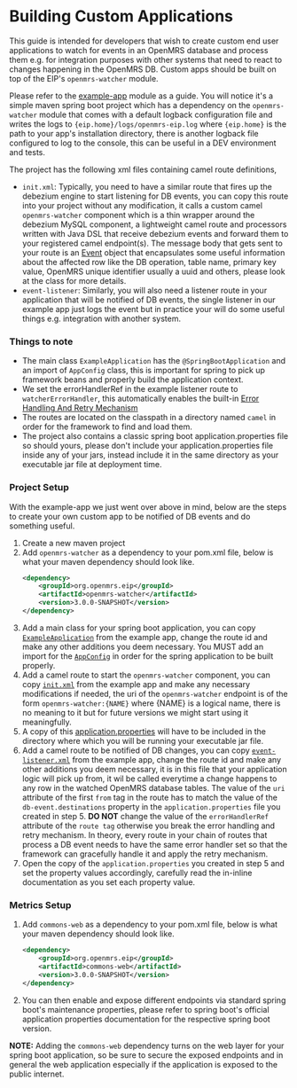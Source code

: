 # Building Custom Applications

This guide is intended for developers that wish to create custom end user applications to watch for events in an OpenMRS
database and process them e.g. for integration purposes with other systems that need to react to changes happening in 
the OpenMRS DB. Custom apps should be built on top of the EIP's `openmrs-watcher` module.

Please refer to the [example-app](../../example-app) module as a guide. You will notice it's a simple maven spring boot 
project which has a dependency on the `openmrs-watcher` module that comes with a default logback configuration file 
and writes the logs to `{eip.home}/logs/openmrs-eip.log` where `{eip.home}` is the path to your app's installation
directory, there is another logback file configured to log to the console, this can be useful in a DEV environment and 
tests.

The project has the following xml files containing camel route definitions,
- `init.xml`: Typically, you need to have a similar route that fires up the debezium engine to start listening for DB events,
  you can copy this route into your project without any modification, it calls a custom camel `openmrs-watcher` component
  which is a thin wrapper around the debezium MySQL component, a lightweight camel route and processors written with
  Java DSL that receive debezium events and forward them to your registered camel endpoint(s). The message body that gets
  sent to your route is an [Event](../../openmrs-watcher/src/main/java/org/openmrs/eip/mysql/watcher/Event.java) object that
  encapsulates some useful information about the affected row like the DB operation, table name, primary key value,
  OpenMRS unique identifier usually a uuid and others, please look at the class for more details.
- `event-listener`: Similarly, you will also need a listener route in your application that will be notified of DB events,
  the single listener in our example app just logs the event but in practice your will do some useful things e.g.
  integration with another system.

### Things to note
- The main class `ExampleApplication` has the `@SpringBootApplication` and an import of `AppConfig` class, this is 
  important for spring to pick up framework beans and properly build the application context.
- We set the errorHandlerRef in the example listener route to `watcherErrorHandler`, this automatically enables the 
  built-in [Error Handling And Retry Mechanism](../../README.md#error-handling-and-retry-mechanism)
- The routes are located on the classpath in a directory named `camel` in order for the framework to find and load them.
- The project also contains a classic spring boot application.properties file so should yours, please don't include your 
application.properties file inside any of your jars, instead include it in the same directory as your executable jar 
file at deployment time. 

### Project Setup
With the example-app we just went over above in mind, below are the steps to create your own custom app to be notified 
of DB events and do something useful.

1. Create a new maven project
2. Add `openmrs-watcher` as a dependency to your pom.xml file, below is what your maven dependency should look like.
    ```xml
    <dependency>
        <groupId>org.openmrs.eip</groupId>
        <artifactId>openmrs-watcher</artifactId>
        <version>3.0.0-SNAPSHOT</version>
    </dependency>
    ```
3. Add a main class for your spring boot application, you can copy [`ExampleApplication`](../../example-app/src/main/java/org/openmrs/eip/example/ExampleApplication.java) 
   from the example app, change the route id and make any other additions you deem necessary. You MUST add an import for the [`AppConfig`](../../commons/src/main/java/org/openmrs/eip/app/config/AppConfig.java) 
   in order for the spring application to be built properly.
4. Add a camel route to start the `openmrs-watcher` component, you can copy [`init.xml`](../../example-app/src/main/resources/camel/init.xml)
   from the example app and make any necessary modifications if needed, the uri of the `openmrs-watcher` 
   endpoint is of the form `openmrs-watcher:{NAME}` where {NAME} is a logical name, there is no meaning to it but for 
   future versions we might start using it meaningfully.
5. A copy of this [application.properties](../../docs/custom/application.properties) will have to be included in the 
   directory where which you will be running your executable jar file.
6. Add a camel route to be notified of DB changes, you can copy [`event-listener.xml`](../../example-app/src/main/resources/camel/event-listener.xml)
   from the example app, change the route id and make any other additions you deem necessary, it is in this file that 
   your application logic will pick up from, it wil be called everytime a change happens to any row in the watched 
   OpenMRS database tables. The value of the `uri` attribute of the first `from` tag in the route has to match the value 
   of the `db-event.destinations` property in the `application.properties` file you created in step 5. 
   **DO NOT** change the value of the `errorHandlerRef` attribute of the `route tag` otherwise you break the error 
   handling and retry mechanism. In theory, every route in your chain of routes that process a DB event needs to have 
   the same error handler set so that the framework can gracefully handle it and apply the retry mechanism. 
7. Open the copy of the `application.properties` you created in step 5 and set the property values accordingly, 
   carefully read the in-inline documentation as you set each property value.
   
### Metrics Setup
1. Add `commons-web` as a dependency to your pom.xml file, below is what your maven dependency should look like.
    ```xml
    <dependency>
        <groupId>org.openmrs.eip</groupId>
        <artifactId>commons-web</artifactId>
        <version>3.0.0-SNAPSHOT</version>
    </dependency>
    ```
2. You can then enable and expose different endpoints via standard spring boot's maintenance properties, please refer to
   spring boot's official application properties documentation for the respective spring boot version.
   
**NOTE:** Adding the `commons-web` dependency turns on the web layer for your spring boot application, so be sure to 
secure the exposed endpoints and in general the web application especially if the application is exposed to the public 
internet. 
